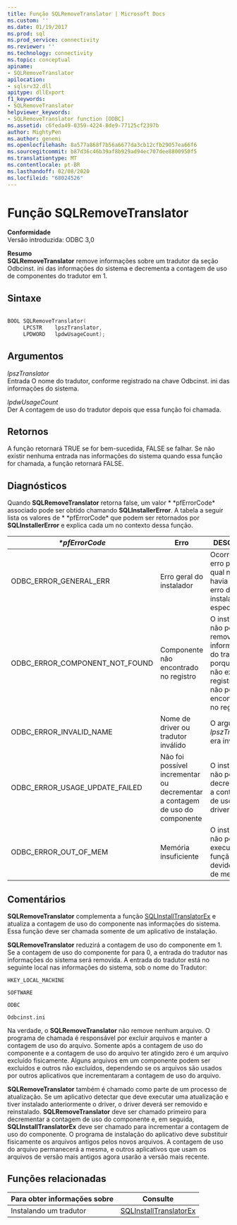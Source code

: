 ```yaml
---
title: Função SQLRemoveTranslator | Microsoft Docs
ms.custom: ''
ms.date: 01/19/2017
ms.prod: sql
ms.prod_service: connectivity
ms.reviewer: ''
ms.technology: connectivity
ms.topic: conceptual
apiname:
- SQLRemoveTranslator
apilocation:
- sqlsrv32.dll
apitype: dllExport
f1_keywords:
- SQLRemoveTranslator
helpviewer_keywords:
- SQLRemoveTranslator function [ODBC]
ms.assetid: c6feda49-0359-4224-8de9-77125cf2397b
author: MightyPen
ms.author: genemi
ms.openlocfilehash: 8a577a868f7b56a6677da3cb12cfb29057ea66f6
ms.sourcegitcommit: b87d36c46b39af8b929ad94ec707dee8800950f5
ms.translationtype: MT
ms.contentlocale: pt-BR
ms.lasthandoff: 02/08/2020
ms.locfileid: "68024526"
---
```

# <a name="sqlremovetranslator-function"></a>Função SQLRemoveTranslator
**Conformidade**  
 Versão introduzida: ODBC 3,0  
  
 **Resumo**  
 **SQLRemoveTranslator** remove informações sobre um tradutor da seção Odbcinst. ini das informações do sistema e decrementa a contagem de uso de componentes do tradutor em 1.  
  
## <a name="syntax"></a>Sintaxe  
  
```cpp  
  
BOOL SQLRemoveTranslator(  
     LPCSTR    lpszTranslator,  
     LPDWORD   lpdwUsageCount);  
```  
  
## <a name="arguments"></a>Argumentos  
 *lpszTranslator*  
 Entrada O nome do tradutor, conforme registrado na chave Odbcinst. ini das informações do sistema.  
  
 *lpdwUsageCount*  
 Der A contagem de uso do tradutor depois que essa função foi chamada.  
  
## <a name="returns"></a>Retornos  
 A função retornará TRUE se for bem-sucedida, FALSE se falhar. Se não existir nenhuma entrada nas informações do sistema quando essa função for chamada, a função retornará FALSE.  
  
## <a name="diagnostics"></a>Diagnósticos  
 Quando **SQLRemoveTranslator** retorna false, um valor * \*pfErrorCode* associado pode ser obtido chamando **SQLInstallerError**. A tabela a seguir lista os valores de * \*pfErrorCode* que podem ser retornados por **SQLInstallerError** e explica cada um no contexto dessa função.  
  
|*\*pfErrorCode*|Erro|DESCRIÇÃO|  
|---------------------|-----------|-----------------|  
|ODBC_ERROR_GENERAL_ERR|Erro geral do instalador|Ocorreu um erro para o qual não havia nenhum erro do instalador específico.|  
|ODBC_ERROR_COMPONENT_NOT_FOUND|Componente não encontrado no registro|O instalador não pôde remover as informações do tradutor porque ele não existia no registro ou não pôde ser encontrado no registro.|  
|ODBC_ERROR_INVALID_NAME|Nome de driver ou tradutor inválido|O argumento *lpszTranslator* era inválido.|  
|ODBC_ERROR_USAGE_UPDATE_FAILED|Não foi possível incrementar ou decrementar a contagem de uso do componente|O instalador não pôde decrementar a contagem de uso do driver.|  
|ODBC_ERROR_OUT_OF_MEM|Memória insuficiente|O instalador não pôde executar a função devido à falta de memória.|  
  
## <a name="comments"></a>Comentários  
 **SQLRemoveTranslator** complementa a função [SQLInstallTranslatorEx](../../../odbc/reference/syntax/sqlinstalltranslatorex-function.md) e atualiza a contagem de uso do componente nas informações do sistema. Essa função deve ser chamada somente de um aplicativo de instalação.  
  
 **SQLRemoveTranslator** reduzirá a contagem de uso do componente em 1. Se a contagem de uso do componente for para 0, a entrada do tradutor nas informações do sistema será removida. A entrada do tradutor está no seguinte local nas informações do sistema, sob o nome do Tradutor:  
  
 `HKEY_LOCAL_MACHINE`  
  
 `SOFTWARE`  
  
 `ODBC`  
  
 `Odbcinst.ini`  
  
 Na verdade, o **SQLRemoveTranslator** não remove nenhum arquivo. O programa de chamada é responsável por excluir arquivos e manter a contagem de uso do arquivo. Somente após a contagem de uso do componente e a contagem de uso do arquivo ter atingido zero é um arquivo excluído fisicamente. Alguns arquivos em um componente podem ser excluídos e outros não excluídos, dependendo se os arquivos são usados por outros aplicativos que incrementaram a contagem de uso do arquivo.  
  
 **SQLRemoveTranslator** também é chamado como parte de um processo de atualização. Se um aplicativo detectar que deve executar uma atualização e tiver instalado anteriormente o driver, o driver deverá ser removido e reinstalado. **SQLRemoveTranslator** deve ser chamado primeiro para decrementar a contagem de uso do componente e, em seguida, **SQLInstallTranslatorEx** deve ser chamado para incrementar a contagem de uso do componente. O programa de instalação do aplicativo deve substituir fisicamente os arquivos antigos pelos novos arquivos. A contagem de uso do arquivo permanecerá a mesma, e outros aplicativos que usam os arquivos de versão mais antigos agora usarão a versão mais recente.  
  
## <a name="related-functions"></a>Funções relacionadas  
  
|Para obter informações sobre|Consulte|  
|---------------------------|---------|  
|Instalando um tradutor|[SQLInstallTranslatorEx](../../../odbc/reference/syntax/sqlinstalltranslatorex-function.md)|
